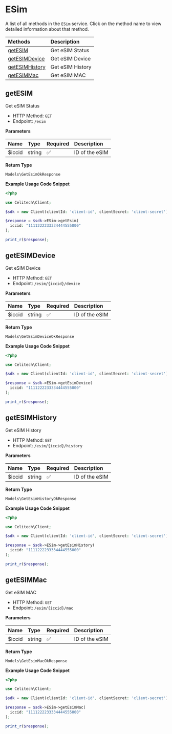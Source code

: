 # ESim

A list of all methods in the `ESim` service. Click on the method name to view detailed information about that method.

| Methods | Description |
| :------ | :---------- |
|[getESIM](#getesim)| Get eSIM Status |
|[getESIMDevice](#getesimdevice)| Get eSIM Device |
|[getESIMHistory](#getesimhistory)| Get eSIM History |
|[getESIMMac](#getesimmac)| Get eSIM MAC |

## getESIM

Get eSIM Status


- HTTP Method: `GET`
- Endpoint: `/esim`

**Parameters**

| Name    | Type| Required | Description |
| :-------- | :----------| :----------| :----------|
| $iccid | string | ✅ | ID of the eSIM |

**Return Type**

`Models\GetEsimOkResponse`

**Example Usage Code Snippet**
```php
<?php

use Celitech\Client;

$sdk = new Client(clientId: 'client-id', clientSecret: 'client-secret');

$response = $sdk->ESim->getEsim(
  iccid: "1111222233334444555000"
);

print_r($response);
```

## getESIMDevice

Get eSIM Device


- HTTP Method: `GET`
- Endpoint: `/esim/{iccid}/device`

**Parameters**

| Name    | Type| Required | Description |
| :-------- | :----------| :----------| :----------|
| $iccid | string | ✅ | ID of the eSIM |

**Return Type**

`Models\GetEsimDeviceOkResponse`

**Example Usage Code Snippet**
```php
<?php

use Celitech\Client;

$sdk = new Client(clientId: 'client-id', clientSecret: 'client-secret');

$response = $sdk->ESim->getEsimDevice(
  iccid: "1111222233334444555000"
);

print_r($response);
```

## getESIMHistory

Get eSIM History


- HTTP Method: `GET`
- Endpoint: `/esim/{iccid}/history`

**Parameters**

| Name    | Type| Required | Description |
| :-------- | :----------| :----------| :----------|
| $iccid | string | ✅ | ID of the eSIM |

**Return Type**

`Models\GetEsimHistoryOkResponse`

**Example Usage Code Snippet**
```php
<?php

use Celitech\Client;

$sdk = new Client(clientId: 'client-id', clientSecret: 'client-secret');

$response = $sdk->ESim->getEsimHistory(
  iccid: "1111222233334444555000"
);

print_r($response);
```

## getESIMMac

Get eSIM MAC


- HTTP Method: `GET`
- Endpoint: `/esim/{iccid}/mac`

**Parameters**

| Name    | Type| Required | Description |
| :-------- | :----------| :----------| :----------|
| $iccid | string | ✅ | ID of the eSIM |

**Return Type**

`Models\GetEsimMacOkResponse`

**Example Usage Code Snippet**
```php
<?php

use Celitech\Client;

$sdk = new Client(clientId: 'client-id', clientSecret: 'client-secret');

$response = $sdk->ESim->getEsimMac(
  iccid: "1111222233334444555000"
);

print_r($response);
```


